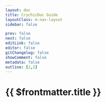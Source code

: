 ```yaml
---
layout: doc
title: CrychicDoc Guide
layoutClass: m-nav-layout
sidebar: false

prev: false
next: false
editLink: false
editor: false
gitChangelog: false
showComment: false
metadata: false
outline: [2,2]
---
```

<style src="../../../.vitepress/theme/style/nav.scss"></style>

<script setup>
import { ref } from "vue";
import { NAV_DATA } from '../Components/guide.ts'
const NAV_DATAS = ref(NAV_DATA)
</script>

# {{ $frontmatter.title }}

<MNavLinks v-for="{title, items} in NAV_DATAS" :title="title" :items="items"/>